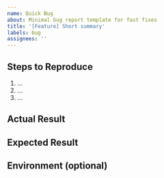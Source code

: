 ```yaml
---
name: Quick Bug
about: Minimal bug report template for fast fixes
title: '[Feature] Short summary'
labels: bug
assignees: ''
---
```


## Steps to Reproduce

1. ...
2. ...
3. ...

## Actual Result

<!-- What happened -->
<!-- Example: "Error message appears after clicking Save" -->

## Expected Result

<!-- What should happen -->
<!-- Example: "Data should be saved successfully" -->

## Environment (optional)

<!-- OS, browser/device -->
